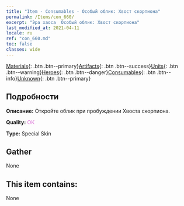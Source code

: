 ```yaml
---
title: "Item - Consumables - Особый облик: Хвост скорпиона"
permalink: /Items/con_660/
excerpt: "Эра хаоса  Особый облик: Хвост скорпиона"
last_modified_at: 2021-04-11
locale: ru
ref: "con_660.md"
toc: false
classes: wide
---
```

 [Materials](/ru/Items/){: .btn .btn--primary}[Artifacts](/ru/Items/Artifacts/){: .btn .btn--success}[Units](/ru/Items/Units/){: .btn .btn--warning}[Heroes](/ru/Items/Heroes/){: .btn .btn--danger}[Consumables](/ru/Items/Consumables/){: .btn .btn--info}[Unknown](/ru/Items/Unknown/){: .btn .btn--primary}

## Подробности
 **Описание:** Откройте облик при пробуждении Хвоста скорпиона.

 **Quality:** <span style="color: #DA70D6">OK</span>

 **Type:** Special Skin

## Gather

  None

## This item contains:

  None

